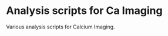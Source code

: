 Analysis scripts for Ca Imaging
===============================

Various analysis scripts for Calcium Imaging.
